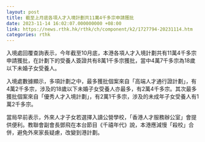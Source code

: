 ```yaml
---
layout: post
title: 截至上月底各項人才入境計劃共11萬4千多宗申請獲批
date: 2023-11-14 16:02:07.000000000 +08:00
link: https://news.rthk.hk/rthk/ch/component/k2/1727794-20231114.htm
categories: rthk
---
```


入境處回覆查詢表示，今年截至10月底，本港各項人才入境計劃共有11萬4千多宗申請獲批，在計劃下的受養人簽證共有8萬1千多宗獲批，當中4萬7千多宗為18歲以下未婚子女受養人。

入境處數據顯示，多項計劃之中，最多獲批個案來自「高端人才通行證計劃」，有4萬2千多宗，涉及的18歲以下未婚子女受養人亦最多，有2萬4千多宗。其次最多獲批個案來自「優秀人才入境計劃」，有2萬1千多宗，涉及的未成年子女受養人有1萬2千多宗。

當局早前表示，外來人才子女若選擇入讀公營學校，「香港人才服務辦公室」會提供便利。教聯會副會長鄧飛在本台節目《千禧年代》說，本港應減慢「殺校」合併，避免外來家長疑慮，改變到港計劃。
